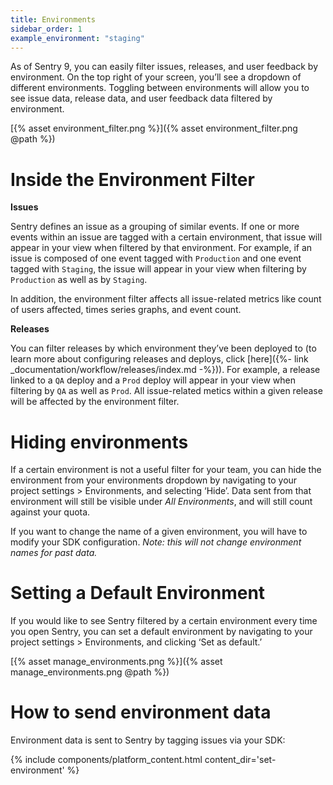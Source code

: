 ```yaml
---
title: Environments
sidebar_order: 1
example_environment: "staging"
---
```


As of Sentry 9, you can easily filter issues, releases, and user feedback by environment. On the top right of your screen, you’ll see a dropdown of different environments. Toggling between environments will allow you to see issue data, release data, and user feedback data filtered by environment.

[{% asset environment_filter.png %}]({% asset environment_filter.png @path %})

# Inside the Environment Filter

**Issues**

Sentry defines an issue as a grouping of similar events. If one or more events within an issue are tagged with a certain environment, that issue will appear in your view when filtered by that environment. For example, if an issue is composed of one event tagged with `Production` and one event tagged with `Staging`, the issue will appear in your view when filtering by `Production` as well as by `Staging`.

In addition, the environment filter affects all issue-related metrics like count of users affected, times series graphs, and event count.

**Releases**

You can filter releases by which environment they’ve been deployed to (to learn more about configuring releases and deploys, click [here]({%- link _documentation/workflow/releases/index.md -%})). For example, a release linked to a `QA` deploy and a `Prod` deploy will appear in your view when filtering by `QA` as well as `Prod`. All issue-related metics within a given release will be affected by the environment filter.

# Hiding environments

If a certain environment is not a useful filter for your team, you can hide the environment from your environments dropdown by navigating to your project settings > Environments, and selecting ‘Hide’. Data sent from that environment will still be visible under _All Environments_, and will still count against your quota.

If you want to change the name of a given environment, you will have to modify your SDK configuration. _Note: this will not change environment names for past data._

# Setting a Default Environment

If you would like to see Sentry filtered by a certain environment every time you open Sentry, you can set a default environment by navigating to your project settings > Environments, and clicking ‘Set as default.’

[{% asset manage_environments.png %}]({% asset manage_environments.png @path %})

# How to send environment data

Environment data is sent to Sentry by tagging issues via your SDK:

{% include components/platform_content.html content_dir='set-environment' %}
